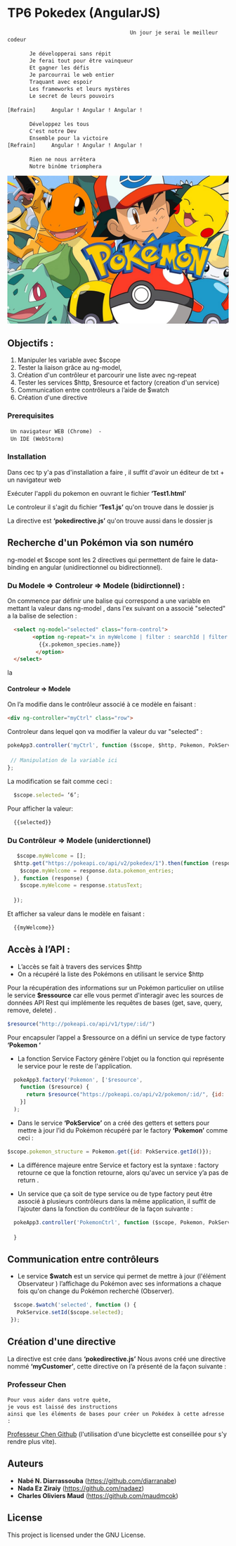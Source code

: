 # TP6 Pokedex (AngularJS)
```
                                       Un jour je serai le meilleur codeur
                                       
       Je développerai sans répit       
       Je ferai tout pour être vainqueur       
       Et gagner les défis
       Je parcourrai le web entier         
       Traquant avec espoir      
       Les frameworks et leurs mystères
       Le secret de leurs pouvoirs
       
[Refrain]     Angular ! Angular ! Angular !

       Développez les tous    
       C'est notre Dev         
       Ensemble pour la victoire
[Refrain]     Angular ! Angular ! Angular !

       Rien ne nous arrêtera
       Notre binôme triomphera
```
![](/pokepoke.jpg?raw=true)

## Objectifs :
1.	Manipuler les variable avec $scope
2.	Tester la liaison grâce au ng-model, 
3.	Création d'un contrôleur et parcourir une liste avec ng-repeat
4.	Tester les services  $http, $resource et factory (creation d'un service)
5.	Communication entre contrôleurs a l’aide  de $watch
6.	Création d'une directive


### Prerequisites

```txt
 Un navigateur WEB (Chrome)  -
 Un IDE (WebStorm) 

```

### Installation
 Dans cec tp y'a pas d'installation a faire , il suffit d'avoir un éditeur de txt + un navigateur web
 
Exécuter l'appli du pokemon en ouvrant le fichier **‘Test1.html’** 

Le controleur il s'agit du fichier  **‘Tes1.js’** qu'on trouve dans le dossier js <br>

La directive est **‘pokedirective.js’** qu'on trouve aussi dans le dossier js <br>

## Recherche d'un Pokémon via son numéro
ng-model et $scope sont les 2 directives qui permettent de faire le data-binding en angular (unidirectionnel ou bidirectionnel).

### Du Modele => Controleur => Modele (bidirctionnel)	 :
On commence par définir une balise qui correspond a une variable  en mettant la valeur dans ng-model , dans l'ex suivant on a associé "selected" a la balise de selection  :

```html
  <select ng-model="selected" class="form-control">
        <option ng-repeat="x in myWelcome | filter : searchId | filter : searchName" value="{{x.pokemon_species.name}}">
          {{x.pokemon_species.name}}
         </option>
  </select>
```
 la 
#### Controleur => Modele
On l’a modifie dans le contrôleur associé à ce modèle en faisant :
  ```html
  <div ng-controller="myCtrl" class="row">
  ```
  
Controleur dans lequel qon va modifier la valeur du var "selected" :
 ```javascript
 pokeApp3.controller('myCtrl', function ($scope, $http, Pokemon, PokService) {
  
  // Manipulation de la variable ici
};

```


La modification se fait comme ceci :
```javascript
  $scope.selected= ‘6’;
```

Pour afficher la valeur:
```html
  {{selected}}
```

### Du Contrôleur => Modele (uniderctionnel)
```javascript
   $scope.myWelcome = [];
  $http.get("https://pokeapi.co/api/v2/pokedex/1").then(function (response) {
    $scope.myWelcome = response.data.pokemon_entries;
  }, function (response) {
    $scope.myWelcome = response.statusText;

  });
  ```
  
Et afficher sa valeur dans le modèle en faisant :
```html
  {{myWelcome}}
```

## Accès à l’API :
-	L’accès se fait à travers des services $http
-	On a récupéré la liste des Pokémons en utilisant le service $http

Pour la récupération des informations sur un Pokémon particulier on utilise le service **$ressource** car elle vous permet d'interagir avec les sources de données API Rest qui implémente les requêtes de bases  (get, save, query, remove, delete) .
```javascript
$resource("http://pokeapi.co/api/v1/type/:id/")
```

Pour encapsuler l’appel a $ressource on a défini un service de type  factory **‘Pokemon ‘**
-	La fonction Service Factory génère l'objet ou la fonction qui représente le service pour le reste de l'application.

```javascript
  pokeApp3.factory('Pokemon', ['$resource',
    function ($resource) {
      return $resource("https://pokeapi.co/api/v2/pokemon/:id/", {id: '@id'});
    }]
  );
```

-	Dans le service  **‘PokService’** on a créé des getters et setters pour mettre à jour l’id du Pokémon récupéré par le factory **‘Pokemon’** comme ceci :
   ```javascript
  $scope.pokemon_structure = Pokemon.get({id: PokService.getId()});
  ```

-	La différence majeure entre Service et factory est la syntaxe  : factory retourne ce que la fonction retourne, alors qu'avec un service y’a pas de return .

-	Un service  que ça soit de type  service ou de type factory peut être associé à plusieurs contrôleurs dans la même application, il suffit de l’ajouter dans la fonction du contrôleur de la façon suivante :
    
```javascript
  pokeApp3.controller('PokemonCtrl', function ($scope, Pokemon, PokService) {
  
  }
```



## Communication entre contrôleurs
-	Le service **$watch** est un service qui permet de mettre à jour (l'élément Observateur ) l’affichage du Pokémon avec ses informations a chaque fois qu'on change du Pokémon recherché (Observer).
 ```javascript
   $scope.$watch('selected', function () {
    PokService.setId($scope.selected);
  });
  ```


## Création d'une directive

La directive est crée dans **‘pokedirective.js’**
Nous avons créé une directive nommé **‘myCustomer’**, cette directive on l’a présenté de la façon suivante :



### Professeur Chen
```
Pour vous aider dans votre quète, 
je vous est laissé des instructions 
ainsi que les éléments de bases pour créer un Pokédex à cette adresse :
```
[Professeur Chen Github](https://github.com/barais/teaching-jxs-tp5) 
(l'utilisation d'une bicyclette est conseillée pour s'y rendre plus vite).

## Auteurs
* **Nabé N. Diarrassouba** (https://github.com/diarranabe)
* **Nada Ez Ziraiy** (https://github.com/nadaez)
* **Charles Oliviers Maud** (https://github.com/maudmcok)

## License

This project is licensed under the GNU License.

